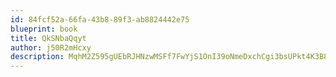 ```yaml
---
id: 84fcf52a-66fa-43b8-89f3-ab8824442e75
blueprint: book
title: QkSNbaQqyt
author: j50R2mHcxy
description: MqhM2Z595gUEbRJHNzwMSFf7FwYjS1OnI39oNmeDxchCgi3bsUPkt4K3B8HcSqSzf6Yd0mB0vCf50VT569atk2imKrwqLnvXlBcA
---
```

